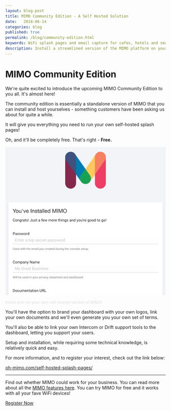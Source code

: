 ```yaml
---
layout: blog-post
title: MIMO Community Edition - A Self Hosted Solution
date:   2018-06-14
categories: blog
published: true
permalink: /blog/community-edition.html
keywords: WiFi splash pages and email capture for cafes, hotels and small businesses. Meraki splash page. Ruckus splash. UniFi splash. Ubiquiti splash. WYSIWYG. Splash design.
description: Install a streamlined version of the MIMO platform on your own servers.
---
```

# MIMO Community Edition

We're quite excited to introduce the upcoming MIMO Community Edition to you all. It's almost here!

The community edition is essentially a standalone version of MIMO that you can install and host yourselves - something customers have been asking us about for quite a while.

It will give you everything you need to run your own self-hosted splash pages!

Oh, and it'll be completely free. That's right - __Free.__

<div class="blog-image flat-card">
  <img src='/images/posts/community-edition.png'>
  <p style="color: #ddd; font-size: 12px;">Install and run your own self-hosted version of MIMO!</p>
</div>

You'll have the option to brand your dashboard with your own logos, link your own documents and we'll even generate you your own set of terms.

You'll also be able to link your own Intercom or Drift support tools to the dashboard, letting you support your users.

Setup and installation, while requiring some technical knowledge, is relatively quick and easy.

For more information, and to register your interest, check out the link below:

<a href="/self-hosted-splash-pages/">oh-mimo.com/self-hosted-splash-pages/</a>

<hr>

Find out whether MIMO could work for your business. You can read more about all the <a href="/product/">MIMO features here</a>. You can try MIMO for free and it works with all your fave WiFi devices!

<a class="button register-button" href="/join">Register Now</a>
